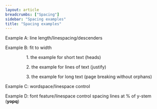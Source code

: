 ```yaml
---
layout: article
breadcrumbs: ["Spacing"]
sidebar: "Spacing examples"
title: "Spacing examples"
---
```

Example A: line length/linespacing/descenders

Example B: fit to width

                 1. the example for short text (heads)

                 2. the example for lines of text (justify)

                 3. the example for long text (page breaking without orphans)

Example C: wordspace/linespace control

Example D: font feature/linespace control spacing lines at % of y-stem (<strong>yopq</strong>)
